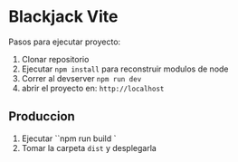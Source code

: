 

# Blackjack Vite

Pasos para ejecutar proyecto:

1. Clonar repositorio
2. Ejecutar  ```npm install``` para reconstruir modulos de node
3. Correr al devserver ``npm run dev ``
4. abrir el proyecto en: `http://localhost `

## Produccion 
1. Ejecutar  ``npm run build `
2. Tomar la carpeta `dist` y desplegarla 